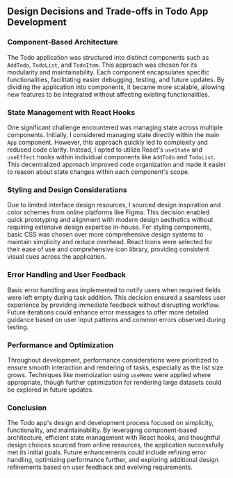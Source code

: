 ## Design Decisions and Trade-offs in Todo App Development

### Component-Based Architecture

The Todo application was structured into distinct components such as `AddTodo`, `TodoList`, and `TodoItem`. This approach was chosen for its modularity and maintainability. Each component encapsulates specific functionalities, facilitating easier debugging, testing, and future updates. By dividing the application into components, it became more scalable, allowing new features to be integrated without affecting existing functionalities.

### State Management with React Hooks

One significant challenge encountered was managing state across multiple components. Initially, I considered managing state directly within the main `App` component. However, this approach quickly led to complexity and reduced code clarity. Instead, I opted to utilize React's `useState` and `useEffect` hooks within individual components like `AddTodo` and `TodoList`. This decentralized approach improved code organization and made it easier to reason about state changes within each component's scope.

### Styling and Design Considerations

Due to limited interface design resources, I sourced design inspiration and color schemes from online platforms like Figma. This decision enabled quick prototyping and alignment with modern design aesthetics without requiring extensive design expertise in-house. For styling components, basic CSS was chosen over more comprehensive design systems to maintain simplicity and reduce overhead. React Icons were selected for their ease of use and comprehensive icon library, providing consistent visual cues across the application.

### Error Handling and User Feedback

Basic error handling was implemented to notify users when required fields were left empty during task addition. This decision ensured a seamless user experience by providing immediate feedback without disrupting workflow. Future iterations could enhance error messages to offer more detailed guidance based on user input patterns and common errors observed during testing.

### Performance and Optimization

Throughout development, performance considerations were prioritized to ensure smooth interaction and rendering of tasks, especially as the list size grows. Techniques like memoization using `useMemo` were applied where appropriate, though further optimization for rendering large datasets could be explored in future updates.

### Conclusion

The Todo app's design and development process focused on simplicity, functionality, and maintainability. By leveraging component-based architecture, efficient state management with React hooks, and thoughtful design choices sourced from online resources, the application successfully met its initial goals. Future enhancements could include refining error handling, optimizing performance further, and exploring additional design refinements based on user feedback and evolving requirements.
